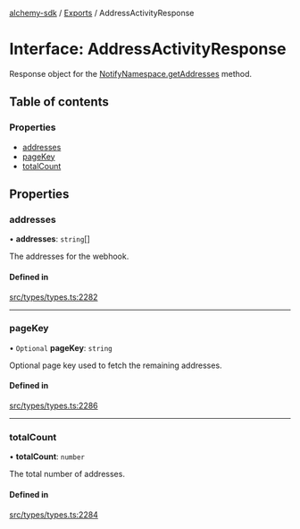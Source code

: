 [alchemy-sdk](../README.md) / [Exports](../modules.md) / AddressActivityResponse

# Interface: AddressActivityResponse

Response object for the [NotifyNamespace.getAddresses](../classes/NotifyNamespace.md#getaddresses) method.

## Table of contents

### Properties

- [addresses](AddressActivityResponse.md#addresses)
- [pageKey](AddressActivityResponse.md#pagekey)
- [totalCount](AddressActivityResponse.md#totalcount)

## Properties

### addresses

• **addresses**: `string`[]

The addresses for the webhook.

#### Defined in

[src/types/types.ts:2282](https://github.com/alchemyplatform/alchemy-sdk-js/blob/e05babb/src/types/types.ts#L2282)

___

### pageKey

• `Optional` **pageKey**: `string`

Optional page key used to fetch the remaining addresses.

#### Defined in

[src/types/types.ts:2286](https://github.com/alchemyplatform/alchemy-sdk-js/blob/e05babb/src/types/types.ts#L2286)

___

### totalCount

• **totalCount**: `number`

The total number of addresses.

#### Defined in

[src/types/types.ts:2284](https://github.com/alchemyplatform/alchemy-sdk-js/blob/e05babb/src/types/types.ts#L2284)
